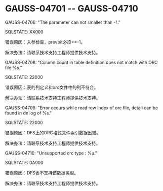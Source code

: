 # GAUSS-04701 -- GAUSS-04710<a name="ZH-CN_TOPIC_0302073667"></a>

GAUSS-04706: "The parameter can not smaller than -1."

SQLSTATE: XX000

错误原因：入参检查，prevbit必须\>=-1。

解决办法：请联系技术支持工程师提供技术支持。

GAUSS-04708: "Column count in table definition does not match with ORC file %s."

SQLSTATE: 22000

错误原因：表的列定义和orc文件中的列不符合。

解决办法：请联系技术支持工程师提供技术支持。

GAUSS-04709: "Error occurs while read row index of orc file, detail can be found in dn log of %s."

SQLSTATE: 22000

错误原因：DFS上的ORC格式文件索引数据出错。

解决办法：请联系技术支持工程师提供技术支持。

GAUSS-04710: "Unsupported orc type : %u."

SQLSTATE: 0A000

错误原因：DFS表不支持该数据类型。

解决办法：请联系技术支持工程师提供技术支持。

